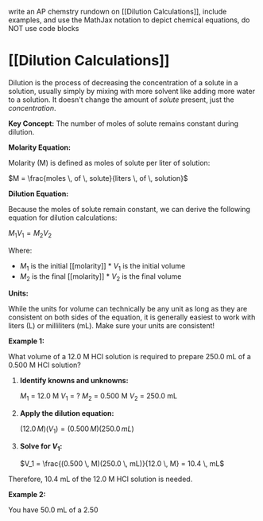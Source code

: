 write an AP chemstry rundown on [[Dilution Calculations]], include examples, and use the MathJax notation to depict chemical equations, do NOT use code blocks

# [[Dilution Calculations]] 
Dilution is the process of decreasing the concentration of a solute in a solution, usually simply by mixing with more solvent like adding more water to a solution.  It doesn't change the amount of *solute* present, just the *concentration*.

**Key Concept:** The number of moles of solute remains constant during dilution.

**Molarity Equation:**

Molarity (M) is defined as moles of solute per liter of solution:

$M = \frac{moles \, of \, solute}{liters \, of \, solution}$

**Dilution Equation:**

Because the moles of solute remain constant, we can derive the following equation for dilution calculations:

$M_1V_1 = M_2V_2$

Where:

* $M_1$ is the initial [[molarity]] * $V_1$ is the initial volume
* $M_2$ is the final [[molarity]] * $V_2$ is the final volume


**Units:**

While the units for volume can technically be any unit as long as they are consistent on both sides of the equation, it is generally easiest to work with liters (L) or milliliters (mL).  Make sure your units are consistent!

**Example 1:**

What volume of a 12.0 M HCl solution is required to prepare 250.0 mL of a 0.500 M HCl solution?

1. **Identify knowns and unknowns:**

   $M_1$ = 12.0 M
   $V_1$ = ?
   $M_2$ = 0.500 M
   $V_2$ = 250.0 mL

2. **Apply the dilution equation:**

   $(12.0 \, M)(V_1) = (0.500 \, M)(250.0 \, mL)$

3. **Solve for $V_1$:**

   $V_1 = \frac{(0.500 \, M)(250.0 \, mL)}{12.0 \, M} = 10.4 \, mL$

Therefore, 10.4 mL of the 12.0 M HCl solution is needed.


**Example 2:**

You have 50.0 mL of a 2.50